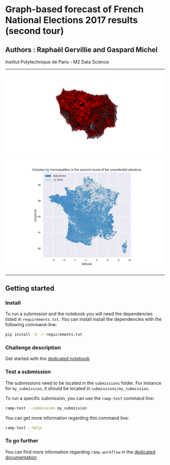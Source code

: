 # Graph-based forecast of French National Elections 2017 results (second tour)

Authors : Raphaël Gervillie and Gaspard Michel 
------

Institut Polytechnique de Paris - M2 Data Science

-----
![alt text](https://github.com/gasbas/graph-forecast-national-elections/blob/main/images/idf_centroids.png?raw=True)

![alt text](https://github.com/gasbas/graph-forecast-national-elections/blob/main/images/m2.png?raw=True)

----------
## Getting started
### Install

To run a submission and the notebook you will need the dependencies listed
in `requirements.txt`. You can install install the dependencies with the
following command-line:

```bash
pip install -U -r requirements.txt
```

### Challenge description

Get started with the [dedicated notebook](french_election_forecast_starting_kit.ipynb)


### Test a submission

The submissions need to be located in the `submissions` folder. For instance
for `my_submission`, it should be located in `submissions/my_submission`.

To run a specific submission, you can use the `ramp-test` command line:

```bash
ramp-test --submission my_submission
```

You can get more information regarding this command line:

```bash
ramp-test --help
```

### To go further

You can find more information regarding `ramp-workflow` in the
[dedicated documentation](https://paris-saclay-cds.github.io/ramp-docs/ramp-workflow/stable/using_kits.html)
